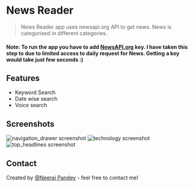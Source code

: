 # News Reader
> News Reader app uses newsapi.org API to get news. News is categorised in different categories.

#### Note: To run the app you have to add [NewsAPI.org](https://newsapi.org/register) key. I have taken this step to due to limited access to daily request for News. Getting a key would take just few seconds :)

## Features
* Keyword Search
* Date wise search
* Voice search

## Screenshots
![navigation_drawer screenshot](.ScreenShots/navigation_drawer.jpg)
![technology screenshot](.ScreenShots/technology.jpg)
![top_headlines screenshot](.ScreenShots/top_headlines.jpg)



## Contact
Created by [@Neeraj Pandey](https://github.com/neerajp67/) - feel free to contact me!